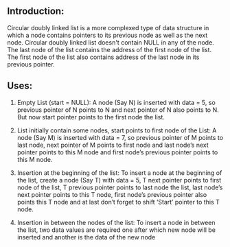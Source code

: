 ## Introduction:

Circular doubly linked list is a more complexed type of data structure in which a node contains pointers to its previous node as well as the next node. Circular doubly linked list doesn't contain NULL in any of the node. The last node of the list contains the address of the first node of the list. The first node of the list also contains address of the last node in its previous pointer.



## Uses:

1.	Empty List (start = NULL): A node (Say N) is inserted with data = 5, so previous pointer of N points to N and next pointer of N also points to N. But now start pointer points to the first node the list.

2.	List initially contain some nodes, start points to first node of the List: A node (Say M) is inserted with data = 7, so previous pointer of M points to last node, next pointer of M points to first node and last node’s next pointer points to this M node and first node’s previous pointer points to this M node.


3.	Insertion at the beginning of the list: To insert a node at the beginning of the list, create a node (Say T) with data = 5, T next pointer points to first node of the list, T previous pointer points to last node the list, last node’s next pointer points to this T node, first node’s previous pointer also points this T node and at last don’t forget to shift ‘Start’ pointer to this T node.


4.	Insertion in between the nodes of the list: To insert a node in between the list, two data values are required one after which new node will be inserted and another is the data of the new node
